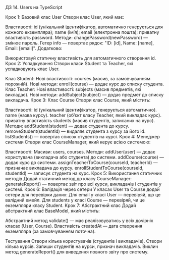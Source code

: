ДЗ 14. Users на TypeScript

Крок 1: Базовий клас User
Створи клас User, який має:

Властивості:
id (унікальний ідентифікатор, автоматично генерується для кожного екземпляра);
name (ім’я);
email (електронна пошта);
приватну властивість password.
Методи:
changePassword(newPassword) — змінює пароль.
Гетер info — повертає рядок: "ID: [id], Name: [name], Email: [email]".
Додатково:

Використовуй статичну властивість для автоматичного створення id.
Крок 2: Успадкування
Створи класи Student та Teacher, які успадковують клас User.

Клас Student:
Нові властивості:
courses (масив, за замовчуванням порожній).
Нові методи:
enroll(course) — додає курс до списку студента.
Клас Teacher:
Нові властивості:
subjects (масив предметів, які викладає).
Нові методи:
addSubject(subject) — додає предмет до списку викладача.
Крок 3: Клас Course
Створи клас Course, який містить:

Властивості:
id (унікальний ідентифікатор, генерується автоматично).
name (назва курсу).
teacher (об’єкт класу Teacher, який викладає курс).
приватну властивість students (масив студентів, записаних на курс).
Методи:
addStudent(student) — додає студента до курсу.
removeStudent(studentId) — видаляє студента з курсу за його id.
listStudents() — повертає список студентів на курсі.
Крок 4: Менеджер системи
Створи клас CourseManager, який керує всією системою:

Властивості:
Масиви: users, courses.
Методи:
addUser(user) — додає користувача (викладача або студента) до системи.
addCourse(course) — додає курс до системи.
assignTeacherToCourse(courseId, teacherId) — призначає викладача до курсу.
enrollStudentToCourse(courseId, studentId) — записує студента на курс.
Крок 5: Використання статичних методів
Додай статичний метод до класу CourseManager:
generateReport() — повертає звіт про всі курси, викладачів і студентів у системі.
Крок 6: Валідація через сетери
У класах User та Course додай сетери для перевірки даних:
Для email у класі User — перевіряй, що це валідний емейл.
Для students у класі Course — перевіряй, чи це екземпляри класу Student.
Крок 7: Абстрактний клас
Додай абстрактний клас BaseModel, який містить:

Абстрактний метод validate() — має реалізовуватись у всіх дочірніх класах (User, Course).
Властивість createdAt — дата створення екземпляра (за замовчуванням поточна).

Тестування
Створи кілька користувачів (студентів і викладачів).
Створи кілька курсів.
Запиши студентів на курси, признач викладачів.
Виклич метод generateReport() для виведення повного звіту про систему.
